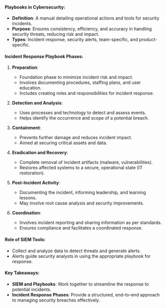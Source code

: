 

#### Playbooks in Cybersecurity:
- **Definition**: A manual detailing operational actions and tools for security incidents.
- **Purpose**: Ensures consistency, efficiency, and accuracy in handling security threats, reducing risk and impact.
- **Types**: Incident response, security alerts, team-specific, and product-specific.

#### Incident Response Playbook Phases:
1. **Preparation**:
   - Foundation phase to minimize incident risk and impact.
   - Involves documenting procedures, staffing plans, and user education.
   - Includes creating roles and responsibilities for incident response.

2. **Detection and Analysis**:
   - Uses processes and technology to detect and assess events.
   - Helps identify the occurrence and scope of a potential breach.

3. **Containment**:
   - Prevents further damage and reduces incident impact.
   - Aimed at securing critical assets and data.

4. **Eradication and Recovery**:
   - Complete removal of incident artifacts (malware, vulnerabilities).
   - Restores affected systems to a secure, operational state (IT restoration).

5. **Post-Incident Activity**:
   - Documenting the incident, informing leadership, and learning lessons.
   - May involve root cause analysis and security improvements.

6. **Coordination**:
   - Involves incident reporting and sharing information as per standards.
   - Ensures compliance and facilitates a coordinated response.

#### Role of SIEM Tools:
- Collect and analyze data to detect threats and generate alerts.
- Alerts guide security analysts in using the appropriate playbook for response.
  
#### Key Takeaways:
- **SIEM and Playbooks**: Work together to streamline the response to potential incidents.
- **Incident Response Phases**: Provide a structured, end-to-end approach to managing security breaches effectively.